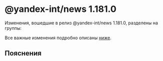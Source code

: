 # @yandex-int/news 1.181.0

<!-- ЧЕЛОВЕЧЕСКОЕ ВСТУПЛЕНИЕ -->

Изменения, вошедшие в релиз @yandex-int/news 1.181.0, разделены на группы:

Все важные изменения подробно описаны [ниже](#Пояснения).

## Пояснения

